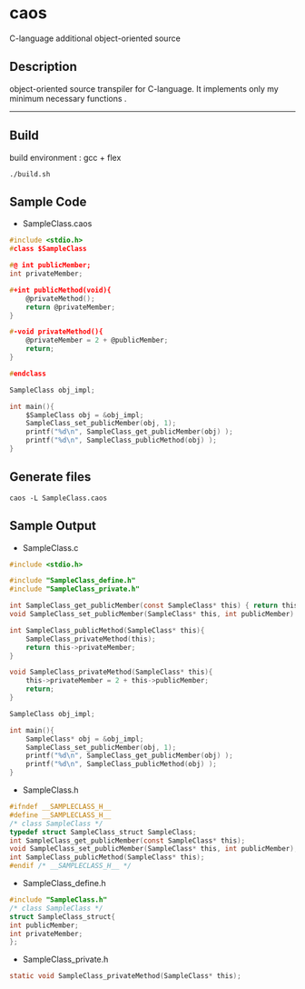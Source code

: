 # caos
C-language additional object-oriented source

## Description
object-oriented source transpiler for C-language.
It implements only my minimum necessary functions .

---
## Build
build environment : gcc + flex

``` ./build.sh ```

## Sample Code

* SampleClass.caos

```c
#include <stdio.h>
#class $SampleClass

#@ int publicMember;
int privateMember;

#+int publicMethod(void){
    @privateMethod();
    return @privateMember;
}

#-void privateMethod(){
    @privateMember = 2 + @publicMember;
    return;
}

#endclass

SampleClass obj_impl;

int main(){
    $SampleClass obj = &obj_impl;
    SampleClass_set_publicMember(obj, 1);
    printf("%d\n", SampleClass_get_publicMember(obj) );
    printf("%d\n", SampleClass_publicMethod(obj) );
}
```

## Generate files
```caos -L SampleClass.caos```

## Sample Output
* SampleClass.c

```c
#include <stdio.h>

#include "SampleClass_define.h"
#include "SampleClass_private.h"

int SampleClass_get_publicMember(const SampleClass* this) { return this->publicMember; }
void SampleClass_set_publicMember(SampleClass* this, int publicMember) { this->publicMember = publicMember; }

int SampleClass_publicMethod(SampleClass* this){
    SampleClass_privateMethod(this);
    return this->privateMember;
}

void SampleClass_privateMethod(SampleClass* this){
    this->privateMember = 2 + this->publicMember;
    return;
}

SampleClass obj_impl;

int main(){
    SampleClass* obj = &obj_impl;
    SampleClass_set_publicMember(obj, 1);
    printf("%d\n", SampleClass_get_publicMember(obj) );
    printf("%d\n", SampleClass_publicMethod(obj) );
}
```

* SampleClass.h

```c
#ifndef __SAMPLECLASS_H__
#define __SAMPLECLASS_H__
/* class SampleClass */
typedef struct SampleClass_struct SampleClass;
int SampleClass_get_publicMember(const SampleClass* this);
void SampleClass_set_publicMember(SampleClass* this, int publicMember);
int SampleClass_publicMethod(SampleClass* this);
#endif /* __SAMPLECLASS_H__ */
```

* SampleClass_define.h

```c
#include "SampleClass.h"
/* class SampleClass */
struct SampleClass_struct{
int publicMember;
int privateMember;
};
```

* SampleClass_private.h

```c
static void SampleClass_privateMethod(SampleClass* this);
```
